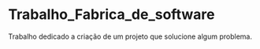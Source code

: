 # Trabalho_Fabrica_de_software
Trabalho dedicado a criação de um projeto que solucione algum problema.
